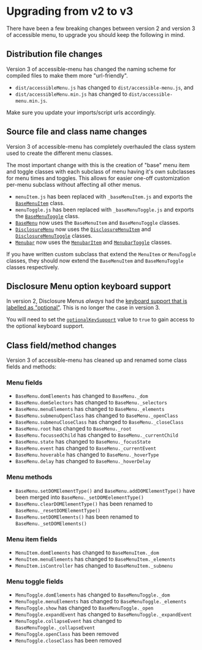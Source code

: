 # Upgrading from v2 to v3

There have been a few breaking changes between version 2 and version 3 of accessible menu, to upgrade you should keep the following in mind.

## Distribution file changes

Version 3 of accessible-menu has changed the naming scheme for compiled files to make them more "url-friendly".

- `dist/accessibleMenu.js` has changed to `dist/accessible-menu.js`, and
- `dist/accessibleMenu.min.js` has changed to `dist/accessible-menu.min.js`.

Make sure you update your imports/script urls accordingly.

## Source file and class name changes

Version 3 of accessible-menu has completely overhauled the class system used to create the different menu classes.

The most important change with this is the creation of "base" menu item and toggle classes with each subclass of menu having it's own subclasses for menu times and toggles. This allows for easier one-off customization per-menu subclass without affecting all other menus.

- `menuItem.js` has been replaced with `_baseMenuItem.js` and exports the [`BaseMenuItem`](https://accessible-menu.netlify.app/basemenuitem) class.
- `menuToggle.js` has been replaced with `_baseMenuToggle.js` and exports the [`BaseMenuToggle`](https://accessible-menu.netlify.app/basemenutoggle) class.
- [`BaseMenu`](https://accessible-menu.netlify.app/basemenu) now uses the `BaseMenuItem` and `BaseMenuToggle` classes.
- [`DisclosureMenu`](https://accessible-menu.netlify.app/disclosuremenu) now uses the [`DisclosureMenuItem`](https://accessible-menu.netlify.app/disclosuremenuitem) and [`DisclosureMenuToggle`](https://accessible-menu.netlify.app/disclosuremenutoggle) classes.
- [`Menubar`](https://accessible-menu.netlify.app/menubar) now uses the [`MenubarItem`](https://accessible-menu.netlify.app/menubaritem) and [`MenubarToggle`](https://accessible-menu.netlify.app/menubartoggle) classes.

If you have written custom subclass that extend the `MenuItem` or `MenuToggle` classes, they should now extend the `BaseMenuItem` and `BaseMenuToggle` classes respectively.

## Disclosure Menu option keyboard support

In version 2, Disclosure Menus _always_ had the [keyboard support that is labelled as "optional"](https://www.w3.org/TR/wai-aria-practices-1.2/examples/disclosure/disclosure-navigation.html#kbd_label). This is no longer the case in version 3.

You will need to set the [`optionalKeySupport`](https://accessible-menu.netlify.app/disclosuremenu#optionalKeySupport) value to `true` to gain access to the optional keyboard support.

## Class field/method changes

Version 3 of accessible-menu has cleaned up and renamed some class fields and methods:

### Menu fields

- `BaseMenu.domElements` has changed to `BaseMenu._dom`
- `BaseMenu.domSelectors` has changed to `BaseMenu._selectors`
- `BaseMenu.menuElements` has changed to `BaseMenu._elements`
- `BaseMenu.submenuOpenClass` has changed to `BaseMenu._openClass`
- `BaseMenu.submenuCloseClass` has changed to `BaseMenu._closeClass`
- `BaseMenu.root` has changed to `BaseMenu._root`
- `BaseMenu.focussedChild` has changed to `BaseMenu._currentChild`
- `BaseMenu.state` has changed to `BaseMenu._focusState`
- `BaseMenu.event` has changed to `BaseMenu._currentEvent`
- `BaseMenu.hoverable` has changed to `BaseMenu._hoverType`
- `BaseMenu.delay` has changed to `BaseMenu._hoverDelay`

### Menu methods

- `BaseMenu.setDOMElementType()` and `BaseMenu.addDOMElementType()` have been merged into `BaseMenu._setDOMEelementType()`
- `BaseMenu.clearDOMElementType()` has been renamed to `BaseMenu._resetDOMElementType()`
- `BaseMenu.setDOMElements()` has been renamed to `BaseMenu._setDOMElements()`

### Menu item fields

- `MenuItem.domElements` has changed to `BaseMenuItem._dom`
- `MenuItem.menuElements` has changed to `BaseMenuItem._elements`
- `MenuItem.isController` has changed to `BaseMenuItem._submenu`

### Menu toggle fields

- `MenuToggle.domElements` has changed to `BaseMenuToggle._dom`
- `MenuToggle.menuElements` has changed to `BaseMenuToggle._elements`
- `MenuToggle.show` has changed to `BaseMenuToggle._open`
- `MenuToggle.expandEvent` has changed to `BaseMenuToggle._expandEvent`
- `MenuToggle.collapseEvent` has changed to `BaseMenuToggle._collapseEvent`
- `MenuToggle.openClass` has been removed
- `MenuToggle.closeClass` has been removed
